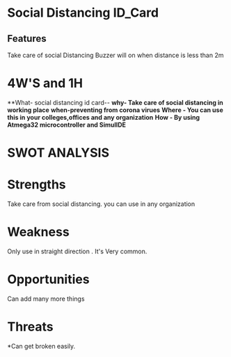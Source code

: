 # Social Distancing ID_Card #
## Features ##
Take care of social Distancing
Buzzer will on when distance is less than 2m
# 4W'S and 1H

**What- social distancing id card--
**why- Take care of social distancing in working place**
**when-preventing from corona virues**
**Where - You can use this in your colleges,offices and any organization**
**How - By using Atmega32 microcontroller and SimulIDE**

# SWOT ANALYSIS
# Strengths

Take care from social distancing.
you can use in any organization
# Weakness

Only use in  straight direction .
It's Very common.
# Opportunities

Can add many more things
# Threats

*Can get broken easily.


